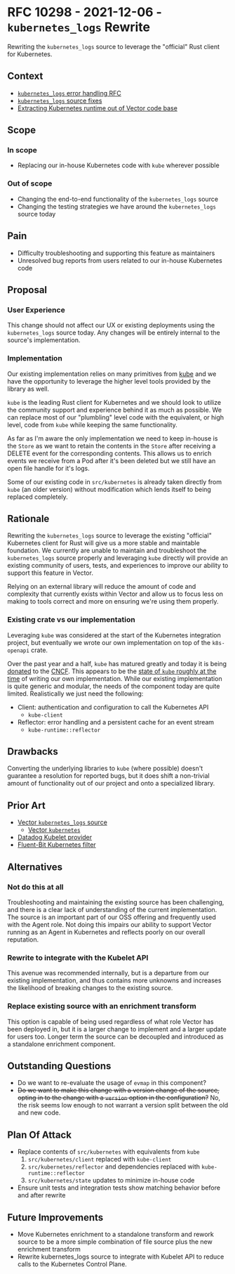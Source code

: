 # RFC 10298 - 2021-12-06 - `kubernetes_logs` Rewrite

Rewriting the `kubernetes_logs` source to leverage the "official" Rust client for Kubernetes.

## Context

- [`kubernetes_logs` error handling RFC](https://github.com/vectordotdev/vector/issues/7527)
- [`kubernetes_logs` source fixes](https://github.com/vectordotdev/vector/issues/10016)
- [Extracting Kubernetes runtime out of Vector code base](https://github.com/vectordotdev/vector/issues/2963)

## Scope

### In scope

- Replacing our in-house Kubernetes code with `kube` wherever possible

### Out of scope

- Changing the end-to-end functionality of the `kubernetes_logs` source
- Changing the testing strategies we have around the `kubernetes_logs` source today

## Pain

- Difficulty troubleshooting and supporting this feature as maintainers
- Unresolved bug reports from users related to our in-house Kubernetes code

## Proposal

### User Experience

This change should not affect our UX or existing deployments using the `kubernetes_logs`
source today. Any changes will be entirely internal to the source's implementation.

### Implementation

Our existing implementation relies on many primitives from [kube](https://docs.rs/kube/*/kube/)
and we have the opportunity to leverage the higher level tools provided by the
library as well.

`kube` is the leading Rust client for Kubernetes and we should look to utilize
the community support and experience behind it as much as possible. We can replace
most of our "plumbling" level code with the equivalent, or high level, code from
`kube` while keeping the same functionality.

As far as I'm aware the only implementation we need to keep in-house is the `Store`
as we want to retain the contents in the `Store` after receiving a DELETE event for
the corresponding contents. This allows us to enrich events we receive from a Pod
after it's been deleted but we still have an open file handle for it's logs.

Some of our existing code in `src/kubernetes` is already taken directly from `kube`
(an older version) without modification which lends itself to being replaced completely.

## Rationale

Rewriting the `kubernetes_logs` source to leverage the existing "official" Kubernetes
client for Rust will give us a more stable and maintable foundation. We currently
are unable to maintain and troubleshoot the `kubernetes_logs` source properly and
leveraging `kube` directly will provide an existing community of users, tests, and
experiences to improve our ability to support this feature in Vector.

Relying on an external library will reduce the amount of code and complexity that
currently exists within Vector and allow us to focus less on making to tools correct
and more on ensuring we're using them properly.

### Existing crate vs our implementation

Leveraging `kube` was considered at the start of the Kubernetes integration project,
but eventually we wrote our own implementation on top of the `k8s-openapi` crate.

Over the past year and a half, `kube` has matured greatly and today it is being
[donated](https://github.com/kube-rs/kube-rs/issues/584) to the [CNCF](https://www.cncf.io/).
This appears to be the [state of `kube` roughly at the time](https://github.com/kube-rs/kube-rs/tree/c38d82162d2626bcfcf2ef8cf0c9d93e0734af49)
of writing our own implementation. While our existing implementation is quite
generic and modular, the needs of the component today are quite limited.
Realistically we just need the following:

- Client: authentication and configuration to call the Kubernetes API
  - `kube-client`
- Reflector: error handling and a persistent cache for an event stream
  - `kube-runtime::reflector`

## Drawbacks

Converting the underlying libraries to `kube` (where possible) doesn't guarantee
a resolution for reported bugs, but it does shift a non-trivial amount of functionality
out of our project and onto a specialized library.

## Prior Art

- [Vector `kubernetes_logs` source](https://github.com/vectordotdev/vector/tree/master/src/sources/kubernetes_logs)
  - [Vector `kubernetes`](https://github.com/vectordotdev/vector/tree/master/src/kubernetes)
- [Datadog Kubelet provider](https://github.com/DataDog/datadog-agent/blob/main/pkg/autodiscovery/providers/kubelet.go)
- [Fluent-Bit Kubernetes filter](https://github.com/fluent/fluent-bit/tree/master/plugins/filter_kubernetes)

## Alternatives

### Not do this at all

Troubleshooting and maintaining the existing source has been challenging, and there is
a clear lack of understanding of the current implementation. The source is an important
part of our OSS offering and frequently used with the Agent role. Not doing this impairs
our ability to support Vector running as an Agent in Kubernetes and reflects poorly on
our overall reputation.

### Rewrite to integrate with the Kubelet API

This avenue was recommended internally, but is a departure from our existing implementation,
and thus contains more unknowns and increases the likelihood of breaking changes to the
existing source.

### Replace existing source with an enrichment transform

This option is capable of being used regardless of what role Vector has been deployed
in, but it is a larger change to implement and a larger update for users too. Longer
term the source can be decoupled and introduced as a standalone enrichment component.

## Outstanding Questions

- Do we want to re-evaluate the usage of `evmap` in this component?
- ~~Do we want to make this change with a version change of the source, opting in
to the change with a `version` option in the configuration?~~ No, the risk seems low
enough to not warrant a version split between the old and new code.

## Plan Of Attack

- Replace contents of `src/kubernetes` with equivalents from `kube`
  1. `src/kubernetes/client` replaced with `kube-client`
  1. `src/kubernetes/reflector` and dependencies replaced with `kube-runtime::reflector`
  1. `src/kubernetes/state` updates to minimize in-house code
- Ensure unit tests and integration tests show matching behavior before and after rewrite

## Future Improvements

- Move Kubernetes enrichment to a standalone transform and rework source to be
a more simple combination of file source plus the new enrichment transform
- Rewrite kubernetes_logs source to integrate with Kubelet API to reduce calls
to the Kubernetes Control Plane.
